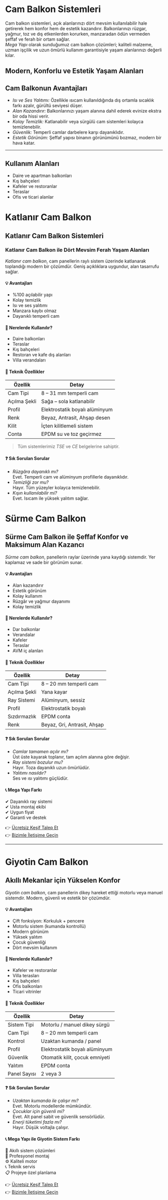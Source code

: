 
# Cam Balkon Sistemleri


Cam balkon sistemleri, açık alanlarınızı dört mevsim kullanılabilir hale getirerek hem konfor hem de estetik kazandırır. Balkonlarınızı rüzgar, yağmur, toz ve dış etkenlerden korurken, manzaradan ödün vermeden şeffaf ve ferah bir ortam sağlar.  
*Mega Yapı* olarak sunduğumuz cam balkon çözümleri; kaliteli malzeme, uzman işçilik ve uzun ömürlü kullanım garantisiyle yaşam alanlarınızı değerli kılar.

## Modern, Konforlu ve Estetik Yaşam Alanları

## Cam Balkonun Avantajları

- *Isı ve Ses Yalıtımı:* Özellikle ısıcam kullanıldığında dış ortamla sıcaklık farkı azalır, gürültü seviyesi düşer.  
- *Alan Kazandırır:* Balkonlarınızı yaşam alanına dahil ederek evinize ekstra bir oda hissi verir.  
- *Kolay Temizlik:* Katlanabilir veya sürgülü cam sistemleri kolayca temizlenebilir.  
- *Güvenlik:* Temperli camlar darbelere karşı dayanıklıdır.  
- *Estetik Görünüm:* Şeffaf yapısı binanın görünümünü bozmaz, modern bir hava katar.

---

## Kullanım Alanları

- Daire ve apartman balkonları  
- Kış bahçeleri  
- Kafeler ve restoranlar  
- Teraslar  
- Ofis ve ticari alanlar  


# Katlanır Cam Balkon

## Katlanır Cam Balkon Sistemleri

### Katlanır Cam Balkon ile Dört Mevsim Ferah Yaşam Alanları

*Katlanır cam balkon*, cam panellerin raylı sistem üzerinde katlanarak toplandığı modern bir çözümdür. Geniş açıklıklara uygundur, alan tasarrufu sağlar.

#### 💡 Avantajları

- %100 açılabilir yapı  
- Kolay temizlik  
- Isı ve ses yalıtımı  
- Manzara kaybı olmaz  
- Dayanıklı temperli cam  

#### 📐 Nerelerde Kullanılır?
- Daire balkonları  
- Teraslar  
- Kış bahçeleri  
- Restoran ve kafe dış alanları  
- Villa verandaları  

#### 🔧 Teknik Özellikler
| Özellik | Detay |
|----------|-------|
| Cam Tipi | 8 – 31 mm temperli cam |
| Açılma Şekli | Sağa – sola katlanabilir |
| Profil | Elektrostatik boyalı alüminyum |
| Renk | Beyaz, Antrasit, Ahşap desen |
| Kilit | İçten kilitlemeli sistem |
| Conta | EPDM su ve toz geçirmez |

> Tüm sistemlerimiz *TSE* ve *CE* belgelerine sahiptir.

#### ❓ Sık Sorulan Sorular
- *Rüzgâra dayanıklı mı?*  
  Evet. Temperli cam ve alüminyum profillerle dayanıklıdır.  
- *Temizliği zor mu?*  
  Hayır. Tüm yüzeyler kolayca temizlenebilir.  
- *Kışın kullanılabilir mi?*  
  Evet. Isıcam ile yüksek yalıtım sağlar.


# Sürme Cam Balkon

## Sürme Cam Balkon ile Şeffaf Konfor ve Maksimum Alan Kazancı

*Sürme cam balkon*, panellerin raylar üzerinde yana kaydığı sistemdir. Yer kaplamaz ve sade bir görünüm sunar.

#### 💡 Avantajları
- Alan kazandırır  
- Estetik görünüm  
- Kolay kullanım  
- Rüzgâr ve yağmur dayanımı  
- Kolay temizlik  

#### 📐 Nerelerde Kullanılır?
- Dar balkonlar  
- Verandalar  
- Kafeler  
- Teraslar  
- AVM iç alanları  

#### 🔧 Teknik Özellikler
| Özellik | Detay |
|----------|-------|
| Cam Tipi | 8 – 20 mm temperli cam |
| Açılma Şekli | Yana kayar |
| Ray Sistemi | Alüminyum, sessiz |
| Profil | Elektrostatik boyalı |
| Sızdırmazlık | EPDM conta |
| Renk | Beyaz, Gri, Antrasit, Ahşap |

#### ❓ Sık Sorulan Sorular
- *Camlar tamamen açılır mı?*  
  Üst üste kayarak toplanır, tam açılım alanına göre değişir.  
- *Ray sistemi bozulur mu?*  
  Hayır. Toza dayanıklı uzun ömürlüdür.  
- *Yalıtımı nasıldır?*  
  Ses ve ısı yalıtımı güçlüdür.

#### 📞 Mega Yapı Farkı
✔ Dayanıklı ray sistemi  
✔ Usta montaj ekibi  
✔ Uygun fiyat  
✔ Garanti ve destek  

👉 [Ücretsiz Keşif Talep Et](#)  
👉 [Bizimle İletişime Geçin](#)

---

# Giyotin Cam Balkon

## Akıllı Mekanlar için Yükselen Konfor

*Giyotin cam balkon*, cam panellerin dikey hareket ettiği motorlu veya manuel sistemdir. Modern, güvenli ve estetik bir çözümdür.

#### 💡 Avantajları
- Çift fonksiyon: Korkuluk + pencere  
- Motorlu sistem (kumanda kontrollü)  
- Modern görünüm  
- Yüksek yalıtım  
- Çocuk güvenliği  
- Dört mevsim kullanım  

#### 📐 Nerelerde Kullanılır?
- Kafeler ve restoranlar  
- Villa terasları  
- Kış bahçeleri  
- Ofis balkonları  
- Ticari vitrinler  

#### 🔧 Teknik Özellikler
| Özellik | Detay |
|----------|-------|
| Sistem Tipi | Motorlu / manuel dikey sürgü |
| Cam Tipi | 8 – 20 mm temperli cam |
| Kontrol | Uzaktan kumanda / panel |
| Profil | Elektrostatik boyalı alüminyum |
| Güvenlik | Otomatik kilit, çocuk emniyeti |
| Yalıtım | EPDM conta |
| Panel Sayısı | 2 veya 3 |

#### ❓ Sık Sorulan Sorular
- *Uzaktan kumanda ile çalışır mı?*  
  Evet. Motorlu modellerde mümkündür.  
- *Çocuklar için güvenli mi?*  
  Evet. Alt panel sabit ve güvenlik sensörlüdür.  
- *Enerji tüketimi fazla mı?*  
  Hayır. Düşük voltajla çalışır.

#### 📞 Mega Yapı ile Giyotin Sistem Farkı
🧠 Akıllı sistem çözümleri  
🔧 Profesyonel montaj  
⚙ Kaliteli motor  
📞 Teknik servis  
📋 Projeye özel planlama  

👉 [Ücretsiz Keşif Talep Et](#)  
👉 [Bizimle İletişime Geçin](#)
